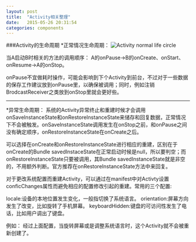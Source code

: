 ```yaml
---
layout: post
title:  "Activity相关整理"
date:   2015-05-26 20:31:54
categories: components
---
```

###Activity的生命周期
*正常情况生命周期：
![Activity normal life circle](http://s16.sinaimg.cn/mw690/71e00b88gda37b3c6040f&690)

当A启动B时相关的方法的调用顺序：
A的onPause->B的onCreate、onStart、onResume->A的onStop。

onPause不宜做耗时操作，可能会影响到下个Activity到前台，不过对于一些数据的保存工作建议放到onPause里，以确保被调用；同时，例如注销BrodcastReceiver之类放到onStop里就会更好些。

---
*异常生命周期：
系统的Activity异常终止和重建时候才会调用onSaveInstanceState和onRestoreInstanceState来储存和回复数据，正常情况下不会被触发。onSaveInstanceState调用发生在onStop之前，和onPause之间没有确定顺序，onRestoreInstanceState在onCreate之后。

可以选择在onCreate和onRestoreInstanceState进行相应的重建，区别在于onCreate的Bundle savedInstaceState在正常启动时候是null，所以要判空；而onRestoreInstanceState只要被调用，其Bundle savedInstanceState就是非空的，不用额外判断。官方推荐在onRestoreInstanceState方法中来回复。

对于更改系统配置而重建Activity，可以通过在manifest中对Activty设置conficChanges属性而避免相应的配置修改引起的重建。常用的三个配置:

locale:设备的本地位置发生变化，一般指切换了系统语言。
orientation:屏幕方向发生了改变，比如旋转了手机屏幕。
keyboardHidden:键盘的可访问性发生了电话，比如用户调出了键盘。

例如：
    <activity   
        android:name="com.softcloud.ExampleActivity"
        android:configChanges="orientation|locale"/>
经过上面配置，当旋转屏幕或是调整系统语言时，这个Activity就不会被重新创建了。
